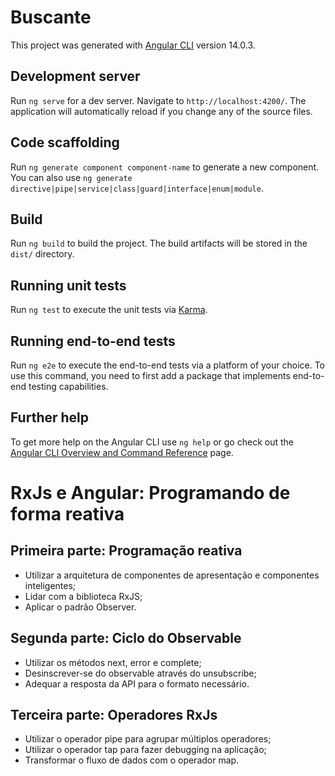 # Buscante

This project was generated with [Angular CLI](https://github.com/angular/angular-cli) version 14.0.3.

## Development server

Run `ng serve` for a dev server. Navigate to `http://localhost:4200/`. The application will automatically reload if you change any of the source files.

## Code scaffolding

Run `ng generate component component-name` to generate a new component. You can also use `ng generate directive|pipe|service|class|guard|interface|enum|module`.

## Build

Run `ng build` to build the project. The build artifacts will be stored in the `dist/` directory.

## Running unit tests

Run `ng test` to execute the unit tests via [Karma](https://karma-runner.github.io).

## Running end-to-end tests

Run `ng e2e` to execute the end-to-end tests via a platform of your choice. To use this command, you need to first add a package that implements end-to-end testing capabilities.

## Further help

To get more help on the Angular CLI use `ng help` or go check out the [Angular CLI Overview and Command Reference](https://angular.io/cli) page.

# RxJs e Angular: Programando de forma reativa

## Primeira parte: Programação reativa

- Utilizar a arquitetura de componentes de apresentação e componentes inteligentes;
- Lidar com a biblioteca RxJS;
- Aplicar o padrão Observer.

## Segunda parte: Ciclo do Observable

- Utilizar os métodos next, error e complete;
- Desinscrever-se do observable através do unsubscribe;
- Adequar a resposta da API para o formato necessário.

## Terceira parte: Operadores RxJs

- Utilizar o operador pipe para agrupar múltiplos operadores;
- Utilizar o operador tap para fazer debugging na aplicação;
- Transformar o fluxo de dados com o operador map.

